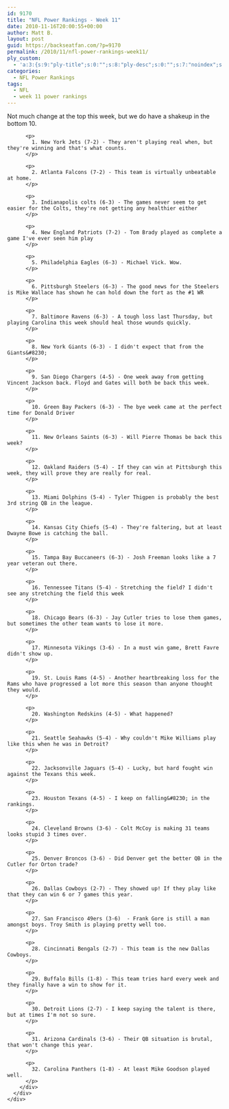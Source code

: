 ```yaml
---
id: 9170
title: "NFL Power Rankings - Week 11"
date: 2010-11-16T20:00:55+00:00
author: Matt B.
layout: post
guid: https://backseatfan.com/?p=9170
permalink: /2010/11/nfl-power-rankings-week11/
ply_custom:
  - 'a:3:{s:9:"ply-title";s:0:"";s:8:"ply-desc";s:0:"";s:7:"noindex";s:0:"";}'
categories:
  - NFL Power Rankings
tags:
  - NFL
  - week 11 power rankings
---
```


<div class="entry">
  <div>
    <div>
      <div>
        <div>
          <p>
            Not much change at the top this week, but we do have a shakeup in the bottom 10.
          </p>

          <p>
            1. New York Jets (7-2) - They aren't playing real when, but they're winning and that's what counts.
          </p>

          <p>
            2. Atlanta Falcons (7-2) - This team is virtually unbeatable at home.
          </p>

          <p>
            3. Indianapolis colts (6-3) - The games never seem to get easier for the Colts, they're not getting any healthier either
          </p>

          <p>
            4. New England Patriots (7-2) - Tom Brady played as complete a game I've ever seen him play
          </p>

          <p>
            5. Philadelphia Eagles (6-3) - Michael Vick. Wow.
          </p>

          <p>
            6. Pittsburgh Steelers (6-3) - The good news for the Steelers is Mike Wallace has shown he can hold down the fort as the #1 WR
          </p>

          <p>
            7. Baltimore Ravens (6-3) - A tough loss last Thursday, but playing Carolina this week should heal those wounds quickly.
          </p>

          <p>
            8. New York Giants (6-3) - I didn't expect that from the Giants&#8230;
          </p>

          <p>
            9. San Diego Chargers (4-5) - One week away from getting Vincent Jackson back. Floyd and Gates will both be back this week.
          </p>

          <p>
            10. Green Bay Packers (6-3) - The bye week came at the perfect time for Donald Driver
          </p>

          <p>
            11. New Orleans Saints (6-3) - Will Pierre Thomas be back this week?
          </p>

          <p>
            12. Oakland Raiders (5-4) - If they can win at Pittsburgh this week, they will prove they are really for real.
          </p>

          <p>
            13. Miami Dolphins (5-4) - Tyler Thigpen is probably the best 3rd string QB in the league.
          </p>

          <p>
            14. Kansas City Chiefs (5-4) - They're faltering, but at least Dwayne Bowe is catching the ball.
          </p>

          <p>
            15. Tampa Bay Buccaneers (6-3) - Josh Freeman looks like a 7 year veteran out there.
          </p>

          <p>
            16. Tennessee Titans (5-4) - Stretching the field? I didn't see any stretching the field this week
          </p>

          <p>
            18. Chicago Bears (6-3) - Jay Cutler tries to lose them games, but sometimes the other team wants to lose it more.
          </p>

          <p>
            17. Minnesota Vikings (3-6) - In a must win game, Brett Favre didn't show up.
          </p>

          <p>
            19. St. Louis Rams (4-5) - Another heartbreaking loss for the Rams who have progressed a lot more this season than anyone thought they would.
          </p>

          <p>
            20. Washington Redskins (4-5) - What happened?
          </p>

          <p>
            21. Seattle Seahawks (5-4) - Why couldn't Mike Williams play like this when he was in Detroit?
          </p>

          <p>
            22. Jacksonville Jaguars (5-4) - Lucky, but hard fought win against the Texans this week.
          </p>

          <p>
            23. Houston Texans (4-5) - I keep on falling&#8230; in the rankings.
          </p>

          <p>
            24. Cleveland Browns (3-6) - Colt McCoy is making 31 teams looks stupid 3 times over.
          </p>

          <p>
            25. Denver Broncos (3-6) - Did Denver get the better QB in the Cutler for Orton trade?
          </p>

          <p>
            26. Dallas Cowboys (2-7) - They showed up! If they play like that they can win 6 or 7 games this year.
          </p>

          <p>
            27. San Francisco 49ers (3-6)  - Frank Gore is still a man amongst boys. Troy Smith is playing pretty well too.
          </p>

          <p>
            28. Cincinnati Bengals (2-7) - This team is the new Dallas Cowboys.
          </p>

          <p>
            29. Buffalo Bills (1-8) - This team tries hard every week and they finally have a win to show for it.
          </p>

          <p>
            30. Detroit Lions (2-7) - I keep saying the talent is there, but at times I'm not so sure.
          </p>

          <p>
            31. Arizona Cardinals (3-6) - Their QB situation is brutal, that won't change this year.
          </p>

          <p>
            32. Carolina Panthers (1-8) - At least Mike Goodson played well.
          </p>
        </div>
      </div>
    </div>
  </div>
</div>
